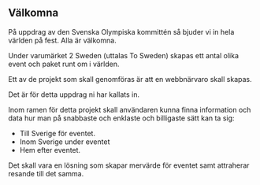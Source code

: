 
## Välkomna
På uppdrag av den Svenska Olympiska kommittén så bjuder vi in hela
världen på fest. Alla är välkomna. 

Under varumärket 2 Sweden (uttalas To Sweden) skapas ett antal olika event och paket runt om i världen. 

Ett av de projekt som skall genomföras är att en webbnärvaro skall skapas. 

Det är för detta uppdrag ni har kallats in. 

Inom ramen för detta projekt skall användaren kunna finna information och data hur man på snabbaste och enklaste och billigaste sätt kan ta sig:

- Till Sverige för eventet.
- Inom Sverige under eventet
- Hem efter eventet.

Det skall vara en lösning som skapar mervärde för eventet samt attraherar resande till det samma. 
